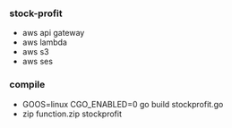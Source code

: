### stock-profit
- aws api gateway
- aws lambda
- aws s3
- aws ses

### compile
- GOOS=linux CGO_ENABLED=0 go build stockprofit.go
- zip function.zip stockprofit
